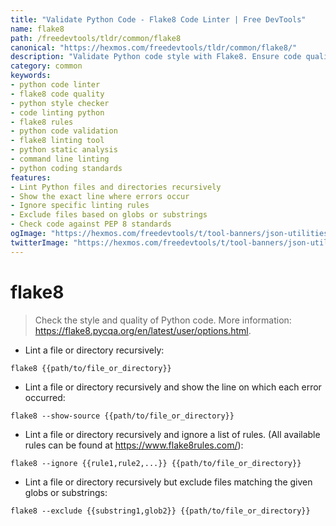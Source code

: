 ```yaml
---
title: "Validate Python Code - Flake8 Code Linter | Free DevTools"
name: flake8
path: /freedevtools/tldr/common/flake8
canonical: "https://hexmos.com/freedevtools/tldr/common/flake8/"
description: "Validate Python code style with Flake8. Ensure code quality and consistency effortlessly using command-line options. Free online tool, no registration required."
category: common
keywords:
- python code linter
- flake8 code quality
- python style checker
- code linting python
- flake8 rules
- python code validation
- flake8 linting tool
- python static analysis
- command line linting
- python coding standards
features:
- Lint Python files and directories recursively
- Show the exact line where errors occur
- Ignore specific linting rules
- Exclude files based on globs or substrings
- Check code against PEP 8 standards
ogImage: "https://hexmos.com/freedevtools/t/tool-banners/json-utilities-banner.png"
twitterImage: "https://hexmos.com/freedevtools/t/tool-banners/json-utilities-banner.png"
---
```


# flake8

> Check the style and quality of Python code.
> More information: <https://flake8.pycqa.org/en/latest/user/options.html>.

- Lint a file or directory recursively:

`flake8 {{path/to/file_or_directory}}`

- Lint a file or directory recursively and show the line on which each error occurred:

`flake8 --show-source {{path/to/file_or_directory}}`

- Lint a file or directory recursively and ignore a list of rules. (All available rules can be found at <https://www.flake8rules.com/>):

`flake8 --ignore {{rule1,rule2,...}} {{path/to/file_or_directory}}`

- Lint a file or directory recursively but exclude files matching the given globs or substrings:

`flake8 --exclude {{substring1,glob2}} {{path/to/file_or_directory}}`
